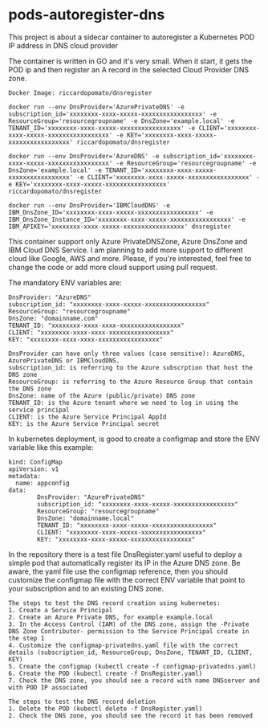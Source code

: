 # pods-autoregister-dns
This project is about a sidecar container to autoregister a Kubernetes POD IP address in DNS cloud provider

The container is written in GO and it's very small.
When it start, it gets the POD ip and then register an A record in the selected Cloud Provider DNS zone.
```DockerImage
Docker Image: riccardopomato/dnsregister

docker run --env DnsProvider='AzurePrivateDNS' -e subscription_id='xxxxxxxx-xxxx-xxxxx-xxxxxxxxxxxxxxxxx' -e ResourceGroup='resourcegroupname' -e DnsZone='example.local' -e TENANT_ID='xxxxxxxx-xxxx-xxxxx-xxxxxxxxxxxxxxxxx' -e CLIENT='xxxxxxxx-xxxx-xxxxx-xxxxxxxxxxxxxxxxx' -e KEY='xxxxxxxx-xxxx-xxxxx-xxxxxxxxxxxxxxxxx' riccardopomato/dnsregister 

docker run --env DnsProvider='AzureDNS' -e subscription_id='xxxxxxxx-xxxx-xxxxx-xxxxxxxxxxxxxxxxx' -e ResourceGroup='resourcegroupname' -e DnsZone='example.local' -e TENANT_ID='xxxxxxxx-xxxx-xxxxx-xxxxxxxxxxxxxxxxx' -e CLIENT='xxxxxxxx-xxxx-xxxxx-xxxxxxxxxxxxxxxxx' -e KEY='xxxxxxxx-xxxx-xxxxx-xxxxxxxxxxxxxxxxx' riccardopomato/dnsregister

docker run --env DnsProvider='IBMCloudDNS' -e IBM_DnsZone_ID='xxxxxxxx-xxxx-xxxxx-xxxxxxxxxxxxxxxxx' -e IBM_DnsZone_Instance_ID='xxxxxxxx-xxxx-xxxxx-xxxxxxxxxxxxxxxxx' -e IBM_APIKEY='xxxxxxxx-xxxx-xxxxx-xxxxxxxxxxxxxxxxx' dnsregister
```

This container support only Azure PrivateDNSZone, Azure DnsZone and IBM Cloud DNS Service.
I am planning to add more support to different cloud like Google, AWS and more.
Please, if you're interested, feel free to change the code or add more cloud support using pull request.

The mandatory ENV variables are:
```ENV Variables
DnsProvider: "AzureDNS"
subscription_id: "xxxxxxxx-xxxx-xxxxx-xxxxxxxxxxxxxxxxx"
ResourceGroup: "resourcegroupname"
DnsZone: "domainname.com"
TENANT_ID: "xxxxxxxx-xxxx-xxxx-xxxxxxxxxxxxxxxxx"
CLIENT: "xxxxxxxx-xxxx-xxxx-xxxxxxxxxxxxxxxxx"
KEY: "xxxxxxxx-xxxx-xxxx-xxxxxxxxxxxxxxxxx"

DnsProvider can have only three values (case sensitive): AzureDNS, AzurePrivateDNS or IBMCloudDNS.
subscription_id: is referring to the Azure subscrption that host the DNS zone
ResourceGroup: is referring to the Azure Resource Group that contain the DNS zone
DnsZone: name of the Azure (public/private) DNS zone
TENANT_ID: is the Azure tenant where we need to log in using the service principal
CLIENT: is the Azure Service Principal AppId
KEY: is the Azure Service Principal secret
```
In kubernetes deployment, is good to create a configmap and store the ENV variable like this example:

```Configmap
kind: ConfigMap
apiVersion: v1
metadata:
  name: appconfig
data:
        DnsProvider: "AzurePrivateDNS"
        subscription_id: "xxxxxxxx-xxxx-xxxxx-xxxxxxxxxxxxxxxxx"
        ResourceGroup: "resourcegroupname"
        DnsZone: "domainname.local"
        TENANT_ID: "xxxxxxxx-xxxx-xxxxx-xxxxxxxxxxxxxxxxx"
        CLIENT: "xxxxxxxx-xxxx-xxxxx-xxxxxxxxxxxxxxxxx"
        KEY: "xxxxxxxx-xxxx-xxxxx-xxxxxxxxxxxxxxxxx"
```

In the repository there is a test file DnsRegister.yaml useful to deploy a simple pod that automatically register its IP in the Azure DNS zone.
Be aware, the yaml file use the configmap reference, then you should customize the configmap file with the correct ENV variable that point to your subscription and to an existing DNS zone.

```Steps
The steps to test the DNS record creation using kubernetes:
1. Create a Service Principal
2. Create an Azure Private DNS, for example example.local
3. In the Access Control (IAM) of the DNS zone, assign the -Private DNS Zone Contributor- permission to the Service Principal create in the step 1
4. Customize the configmap-privatedns.yaml file with the correct details (subscription_id, ResourceGroup, DnsZone, TENANT_ID, CLIENT, KEY)
5. Create the configmap (kubectl create -f configmap-privatedns.yaml)
6. Create the POD (kubectl create -f DnsRegister.yaml)
7. Check the DNS zone, you should see a record with name DNSserver and with POD IP associated

The steps to test the DNS record deletion
1. Delete the POD (kubectl delete -f DnsRegister.yaml)
2. Check the DNS zone, you should see the record it has been removed

```
